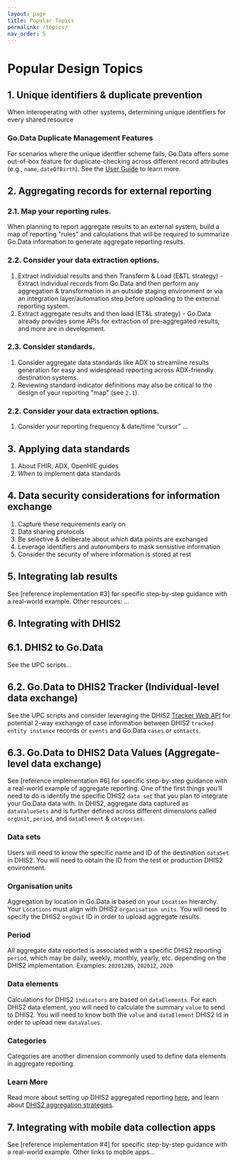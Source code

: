 ```yaml
---
layout: page
title: Popular Topics
permalink: /topics/
nav_order: 5
---
```


# Popular Design Topics

## 1. Unique identifiers & duplicate prevention
When interoperating with other systems, determining unique identifiers for every shared resource

### Go.Data Duplicate Management Features
For scenarios where the unique identfier scheme fails, Go.Data offers some out-of-box feature for duplicate-checking across different record attributes (e.g., `name`, `dateOfBirth`). See the [User Guide](...) to learn more. 


## 2. Aggregating records for external reporting
### 2.1. Map your reporting rules.
When planning to report aggregate results to an external system, build a map of reporting "rules" and calculations that will be required to summarize Go.Data information to generate aggregate reporting results. 

### 2.2. Consider your data extraction options. 
1. Extract individual results and then Transform & Load (E&TL strategy) - Extract individual records from Go.Data and then perform any aggregation & transformation in an outside staging environment or via an integration layer/automation step before uploading to the external reporting system. 
2. Extract aggregate results and then load (ET&L strategy) - Go.Data already provides some APIs for extraction of pre-aggregated results, and more are in development. 

### 2.3. Consider standards.
1. Consider aggregate data standards like ADX to streamline results generation for easy and widespread reporting across ADX-friendly destination systems. 
2. Reviewing standard indicator definitions may also be critical to the design of your reporting "map" (see `2.1`). 

### 2.2. Consider your data extraction options. 
1. Consider your reporting frequency & date/time “cursor” ... 


## 3. Applying data standards
1. About FHIR, ADX, OpenHIE guides
2. _When_ to implement data standards

## 4. Data security considerations for information exchange
1. Capture these requirements early on
2. Data sharing protocols
3. Be selective & deliberate about _which_ data points are exchanged
4. Leverage identifiers and autonumbers to mask sensistive information
5. Consider the security of where information is stored at rest

## 5. Integrating lab results
See [reference implementation #3] for specific step-by-step guidance with a real-world example. Other resources: ...

## 6. Integrating with DHIS2
## 6.1. DHIS2 to Go.Data
See the UPC scripts... 

## 6.2. Go.Data to DHIS2 Tracker (Individual-level data exchange)
See the UPC scripts and consider leveraging the DHIS2 [Tracker Web API](https://docs.dhis2.org/2.34/en/dhis2_developer_manual/web-api.html#tracker-web-api) for potential 2-way exchange of case information between DHIS2 `tracked entity instance` records or `events` and Go.Data `cases` or `contacts`. 

## 6.3. Go.Data to DHIS2 Data Values (Aggregate-level data exchange)
See [reference implementation #6] for specific step-by-step guidance with a real-world example of aggregate reporting. 
One of the first things you’ll need to do is identify the specific DHIS2 `data set` that you plan to integrate your Go.Data data with. In DHIS2, aggregate data captured as `dataValueSets` and is further defined across different dimensions called `orgUnit`, `period`, and `dataElement` & `categories`. 

### Data sets
Users will need to know the specific name and ID of the destination `dataSet` in DHIS2. You will need to obtain the ID from the test or production DHIS2 environment.

### Organisation units
Aggregation by location in Go.Data is based on your `Location` hierarchy. Your `Locations` must align with DHIS2 `organisation units`. You will need to specify the DHIS2 `orgUnit` ID in order to upload aggregate results. 

### Period
All aggregate data reported is associated with a specific DHIS2 reporting `period`, which may be daily, weekly, monthly, yearly, etc. depending on the DHIS2 implementation. Examples: `20201205`, `202012`, `2020`

### Data elements
Calculations for DHIS2 `indicators` are based on `dataElements`. For each DHIS2 data element, you will need to calculate the summary `value` to send to DHIS2. You will need to know both the `value` and `dataElement` DHIS2 Id in order to upload new `dataValues`. 

### Categories
Categories are another dimension commonly used to define data elements in aggregate reporting.

### Learn More
Read more about setting up DHIS2 aggregated reporting [here](https://docs.dhis2.org/2.31/en/user/html/setting_up_reporting.html), and learn about [DHIS2 aggregation strategies](https://docs.dhis2.org/master/en/implementer/html/aggregation-strategy-in-dhis2.html). 


## 7. Integrating with mobile data collection apps 
See [reference implementation #4] for specific step-by-step guidance with a real-world example. Other links to mobile apps...
